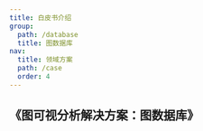 ```yaml
---
title: 白皮书介绍
group:
  path: /database
  title: 图数据库
nav:
  title: 领域方案
  path: /case
  order: 4
---
```


## 《图可视分析解决方案：图数据库》
